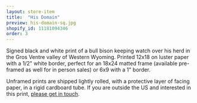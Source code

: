 ```yaml
---
layout: store-item
title:  "His Domain"
preview: his-domain-sq.jpg
shopify_id: 11181094346
order: 3
---
```


Signed black and white print of a bull bison keeping watch over his herd in the Gros Ventre valley of Western Wyoming. Printed 12x18 on luster paper with a 1/2" white border, perfect for an 18x24 matted frame (available pre-framed as well for in person sales) or 6x9 with a 1" border.

Unframed prints are shipped lightly rolled, with a protective layer of facing paper, in a rigid cardboard tube. If you are outside the US and interested in this print, [please get in touch](http://jimmynotjim.com/about#contact).
